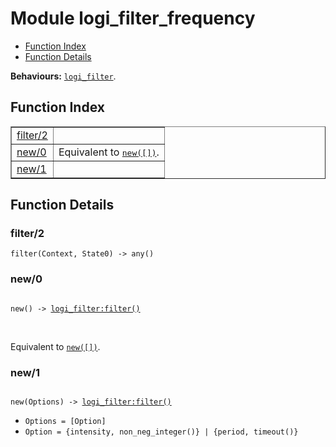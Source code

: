 

# Module logi_filter_frequency #
* [Function Index](#index)
* [Function Details](#functions)

__Behaviours:__ [`logi_filter`](logi_filter.md).

<a name="index"></a>

## Function Index ##


<table width="100%" border="1" cellspacing="0" cellpadding="2" summary="function index"><tr><td valign="top"><a href="#filter-2">filter/2</a></td><td></td></tr><tr><td valign="top"><a href="#new-0">new/0</a></td><td>Equivalent to <a href="#new-1"><tt>new([])</tt></a>.</td></tr><tr><td valign="top"><a href="#new-1">new/1</a></td><td></td></tr></table>


<a name="functions"></a>

## Function Details ##

<a name="filter-2"></a>

### filter/2 ###

`filter(Context, State0) -> any()`

<a name="new-0"></a>

### new/0 ###

<pre><code>
new() -&gt; <a href="logi_filter.md#type-filter">logi_filter:filter()</a>
</code></pre>
<br />

Equivalent to [`new([])`](#new-1).

<a name="new-1"></a>

### new/1 ###

<pre><code>
new(Options) -&gt; <a href="logi_filter.md#type-filter">logi_filter:filter()</a>
</code></pre>

<ul class="definitions"><li><code>Options = [Option]</code></li><li><code>Option = {intensity, non_neg_integer()} | {period, timeout()}</code></li></ul>

